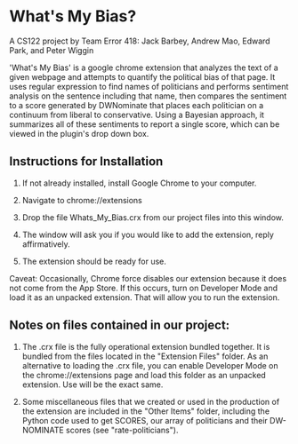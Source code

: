 # What's My Bias? #
A CS122 project by Team Error 418:
Jack Barbey, Andrew Mao, Edward Park, and Peter Wiggin

'What's My Bias' is a google chrome extension that analyzes the text of a given webpage and attempts to quantify the political bias of that page. It uses regular expression to find names of politicians and performs sentiment analysis on the sentence including that name, then compares the sentiment to a score generated by DWNominate that places each politician on a continuum from liberal to conservative. Using a Bayesian approach, it summarizes all of these sentiments to report a single score, which can be viewed in the plugin's drop down box.

## Instructions for Installation ##

1) If not already installed, install Google Chrome to your computer.

2) Navigate to chrome://extensions

3) Drop the file Whats_My_Bias.crx from our project files into this window.

4) The window will ask you if you would like to add the extension, reply affirmatively.

5) The extension should be ready for use.

Caveat: Occasionally, Chrome force disables our extension because it does not come from the App Store. If this occurs, turn on Developer Mode and load it as an unpacked extension. That will allow you to run the extension.

## Notes on files contained in our project: ##

1) The .crx file is the fully operational extension bundled together. It is bundled from the files located in the "Extension Files" folder.  As an alternative to loading the .crx file, you can enable Developer Mode on the chrome://extensions page and load this folder as an unpacked extension. Use will be the exact same.

2) Some miscellaneous files that we created or used in the production of the extension are included in the "Other Items" folder, including the Python code used to get SCORES, our array of politicians and their DW-NOMINATE scores (see "rate-politicians").
